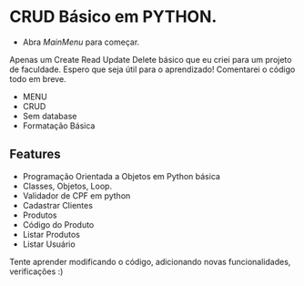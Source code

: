# CRUD Básico em PYTHON. 


- Abra _MainMenu_ para começar.

Apenas um Create Read Update Delete básico que eu criei para um projeto de faculdade.
Espero que seja útil para o aprendizado!
Comentarei o código todo em breve.

- MENU
- CRUD
- Sem database
- Formatação Básica
 
## Features

- Programação Orientada a Objetos em Python básica
- Classes, Objetos, Loop.
- Validador de CPF em python
- Cadastrar Clientes
- Produtos
- Código do Produto
- Listar Produtos
- Listar Usuário

Tente aprender modificando o código, adicionando novas funcionalidades, verificações :)
